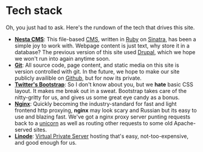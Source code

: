 # Tech stack

Oh, you just had to ask.
Here's the rundown of the tech that drives this site.

* **[Nesta CMS](https://github.com/gma/nesta)**:
    This file-based [CMS](http://en.wikipedia.org/wiki/Content_management_system), written in [Ruby](http://www.ruby-lang.org/en/) on [Sinatra](http://www.sinatrarb.com/), has been a simple joy to work with.
    Webpage content is just text, why store it in a database?
    The previous version of this site used [Drupal](http://drupal.org/), which we hope we won't run into again anytime soon.
* **[Git](http://git-scm.com/)**:
    All source code, page content, and static media on this site is version controlled with git.
    In the future, we hope to make our site publicly availible on [Github](http://github.com), but for now its private.
* **[Twitter's Bootstrap](http://twitter.github.com/bootstrap/)**:
    So I don't know about you, but we **hate** basic CSS layout.
    It makes me break out in a sweat.
    Bootstrap takes care of the nitty-gritty for us, and gives us some great eye candy as a bonus.
* **[Nginx](http://nginx.org/)**:
    Quickly becoming the industry-standard for fast and light frontend http proxying, **nginx** may look scary and Russian but its easy to use and blazing fast.
    We've got a nginx proxy server punting requests back to a [unicorn](http://unicorn.bogomips.org/) as well as routing other requests to some old Apache-served sites.
* **[Linode](http://www.linode.com/)**:
    [Virtual Private Server](http://en.wikipedia.org/wiki/Virtual_private_server) hosting that's easy, not-too-expensive, and good enough for us.
